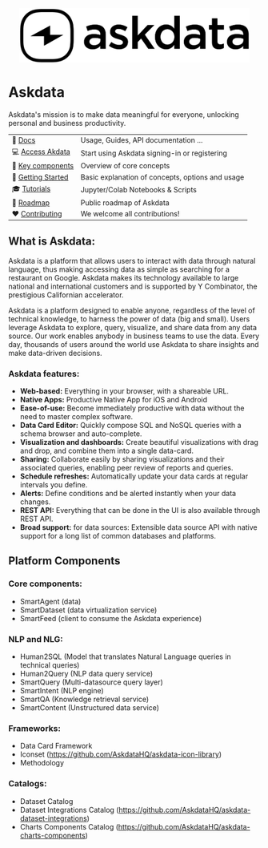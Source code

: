<p align="center"><img src="askdata-logo-black.png" width="460"></p>

# Askdata

Askdata's mission is to make data meaningful for everyone, unlocking personal and business productivity.

|  |  |
|-|-|
| :ledger: [Docs](https://docs.askdata.com) | Usage, Guides, API documentation ...|
| :computer: [Access Akdata](https://askdata.com/agent) | Start using Askdata signing-in or registering |
| :art: [Key components](https://github.com/askdataHQ/askdata/#key-components) | Overview of core concepts |
| :eyes: [Getting Started](https://docs.askdata.com/getting-started) | Basic explanation of concepts, options and usage |
| :mortar_board: [Tutorials](https://docs.askdata.com/tutorials) | Jupyter/Colab Notebooks & Scripts |
| :telescope: [Roadmap](https://docs.askdata.com/docs/roadmap) | Public roadmap of Askdata |
| :heart: [Contributing](https://github.com/askdataHQ/askdata/#heart-contributing) | We welcome all contributions! |

## What is Askdata:

Askdata is a platform that allows users to interact with data through natural language, thus making accessing data as simple as searching for a restaurant on Google. Askdata makes its technology available to large national and international customers and is supported by Y Combinator, the prestigious Californian accelerator.

Askdata is a platform designed to enable anyone, regardless of the level of technical knowledge, to harness the power of data (big and small). Users leverage Askdata to explore, query, visualize, and share data from any data source. Our work enables anybody in business teams to use the data. Every day, thousands of users around the world use Askdata to share insights and make data-driven decisions.

### Askdata features:

* **Web-based:** Everything in your browser, with a shareable URL.
* **Native Apps:** Productive Native App for iOS and Android
* **Ease-of-use:** Become immediately productive with data without the need to master complex software.
* **Data Card Editor:** Quickly compose SQL and NoSQL queries with a schema browser and auto-complete.
* **Visualization and dashboards:** Create beautiful visualizations with drag and drop, and combine them into a single data-card.
* **Sharing:** Collaborate easily by sharing visualizations and their associated queries, enabling peer review of reports and queries.
* **Schedule refreshes:** Automatically update your data cards at regular intervals you define.
* **Alerts:** Define conditions and be alerted instantly when your data changes.
* **REST API:** Everything that can be done in the UI is also available through REST API.
* **Broad support:** for data sources: Extensible data source API with native support for a long list of common databases and platforms.

## Platform Components

### Core components:
* SmartAgent (data)
* SmartDataset (data virtualization service) 
* SmartFeed (client to consume the Askdata experience)

### NLP and NLG:
* Human2SQL (Model that translates Natural Language queries in technical queries)
* Human2Query (NLP data query service)
* SmartQuery (Multi-datasource query layer)
* SmartIntent (NLP engine)
* SmartQA (Knowledge retrieval service)
* SmartContent (Unstructured data service)

### Frameworks:
* Data Card Framework 
* Iconset (https://github.com/AskdataHQ/askdata-icon-library)
* Methodology 

### Catalogs:
* Dataset Catalog 
* Dataset Integrations Catalog (https://github.com/AskdataHQ/askdata-dataset-integrations)
* Charts Components Catalog (https://github.com/AskdataHQ/askdata-charts-components)
